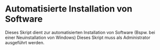 # Automatisierte Installation von Software

Dieses Skript dient zur automatisierten Installation von Software (Bspw. bei einer Neuinstallation von Windows)
Dieses Skript muss als Administrator ausgeführt werden.
